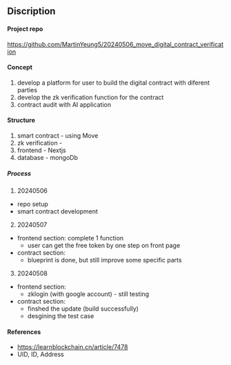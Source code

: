## Discription

#### Project repo
https://github.com/MartinYeung5/20240506_move_digital_contract_verification

#### Concept
1. develop a platform for user to build the digital contract with diferent parties
2. develop the zk verification function for the contract
3. contract audit with AI application

#### Structure
1. smart contract - using Move
2. zk verification - 
3. frontend - Nextjs
4. database - mongoDb

##### Process
1. 20240506
* repo setup
* smart contract development

2. 20240507
* frontend section: complete 1 function
    * user can get the free token by one step on front page
* contract section: 
    * blueprint is done, but still improve some specific parts

3. 20240508
* frontend section:
    * zklogin (with google account) - still testing
* contract section:
    * finshed the update (build successfully)
    * desgining the test case


#### References
* https://learnblockchain.cn/article/7478
* UID, ID, Address
